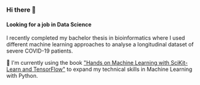 ### Hi there 👋
#### Looking for a job in Data Science

I recently completed my bachelor thesis in bioinformatics where I used different machine learning approaches to analyse a longitudinal dataset of severe COVID-19 patients.


🌱 I'm currently using the book ["Hands on Machine Learning with SciKit-Learn and TensorFlow"](https://www.oreilly.com/library/view/hands-on-machine-learning/9781492032632/) to expand my technical skills in Machine Learning with Python. 


<!--
**SusanneHeinrichs/SusanneHeinrichs** is a ✨ _special_ ✨ repository because its `README.md` (this file) appears on your GitHub profile.

Here are some ideas to get you started:

- 🔭 I’m currently working on ...
-  I’m currently learning ...
- 👯 I’m looking to collaborate on ...
- 🤔 I’m looking for help with ...
- 💬 Ask me about ...
- 📫 How to reach me: ...
- 😄 Pronouns: ...
- ⚡ Fun fact: ...
-->
